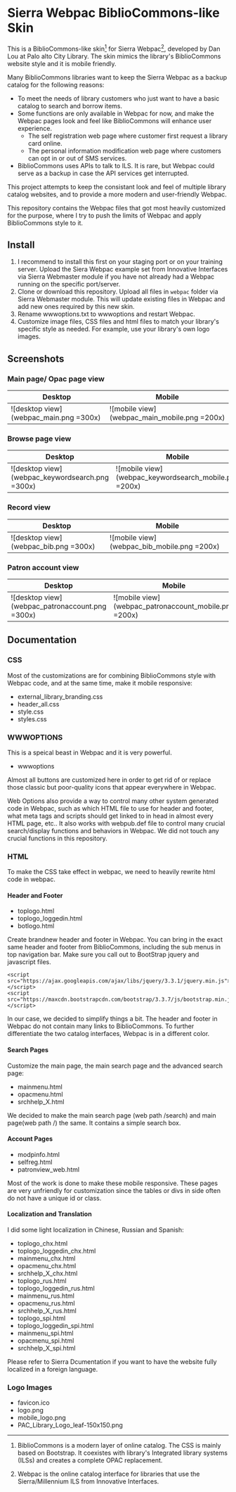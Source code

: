 # Sierra Webpac BiblioCommons-like Skin

This is a BiblioCommons-like skin<a href="#1"><sup>1</sup></a> for Sierra Webpac<a href="#2"><sup>2</sup></a>, developed by Dan Lou at Palo alto City Library. The skin mimics the library's BiblioCommons website style and it is mobile friendly.

Many BiblioCommons libraries want to keep the Sierra Webpac as a backup catalog for  the following reasons:

* To meet the needs of library customers who just want to have a basic catalog to search and borrow items.
* Some functions are only available in Webpac for now, and make the Webpac pages look and feel like BiblioCommons will enhance user experience.
	* The self registration web page where customer first request a library card online.
	* The personal information modification web page where customers can opt in or out of SMS services.
* BiblioCommons uses APIs to talk to ILS. It is rare, but Webpac could serve as a backup in case the API services get interrupted.

This project attempts to keep the consistant look and feel of multiple library catalog websites, and to provide a more modern and user-friendly Webpac. 

This repository contains the Webpac files that got most heavily customized for the purpose, where I try to push the limits of Webpac and apply BiblioCommons style to it.

## Install

1. I recommend to install this first on your staging port or on your training server. Upload the Siera Webpac example set from Innovative Interfaces via Sierra Webmaster module if you have not already had a Webpac running on the specific port/server.
1. Clone or download this repository. Upload all files in `webpac` folder via Sierra Webmaster module. This will update existing files in Webpac and add new ones required by this new skin. 
2. Rename wwwoptions.txt to wwwoptions and restart Webpac.
3. Customize image files, CSS files and html files to match your library's specific style as needed. For example, use your library's own logo images. 


## Screenshots

### Main page/ Opac page view

 Desktop | Mobile 
----------|-----------
![desktop view](webpac_main.png =300x) | ![mobile view](webpac_main_mobile.png =200x)

### Browse page view

 Desktop | Mobile 
----------|-----------
![desktop view](webpac_keywordsearch.png =300x) | ![mobile view](webpac_keywordsearch_mobile.png =200x)

### Record view

 Desktop | Mobile 
----------|-----------
![desktop view](webpac_bib.png =300x) | ![mobile view](webpac_bib_mobile.png =200x)

### Patron account view
 Desktop | Mobile 
----------|-----------
![desktop view](webpac_patronaccount.png =300x) | ![mobile view](webpac_patronaccount_mobile.png =200x)

## Documentation

### CSS

Most of the customizations are for combining BiblioCommons style with Webpac code, and at the same time, make it mobile responsive:

* external_library_branding.css
* header_all.css
* style.css
* styles.css

### WWWOPTIONS

This is a speical beast in Webpac and it is very powerful.

* wwwoptions

Almost all buttons are customized here in order to get rid of or replace those classic but poor-quality icons that appear everywhere in Webpac.

Web Options also provide a way to control many other system generated code in Webpac, such as which HTML file to use for header and footer, what meta tags and scripts should get linked to in head in almost every HTML page, etc.. It also works with webpub.def file to control many crucial search/display functions and behaviors in Webpac. We did not touch any crucial functions in this repository.


### HTML

To make the CSS take effect in webpac, we need to heavily rewrite html code in webpac. 

#### Header and Footer

* toplogo.html
* toplogo_loggedin.html
* botlogo.html

Create brandnew header and footer in Webpac. You can bring in the exact same header and footer from BiblioCommons, including the sub menus in top navigation bar. Make sure you call out to BootStrap jquery and javascript files. 

	<script src="https://ajax.googleapis.com/ajax/libs/jquery/3.3.1/jquery.min.js"></script>
	<script src="https://maxcdn.bootstrapcdn.com/bootstrap/3.3.7/js/bootstrap.min.js"></script>

In our case, we decided to simplify things a bit. The header and footer in Webpac do not contain many links to BiblioCommons. To further differentiate the two catalog interfaces, Webpac is in a different color.

#### Search Pages

Customize the main page, the main search page and the advanced search page:

* mainmenu.html
* opacmenu.html
* srchhelp_X.html

We decided to make the main search page (web path /search) and main page(web path /) the same. It contains a simple search box.

#### Account Pages

* modpinfo.html
* selfreg.html
* patronview_web.html

Most of the work is done to make these mobile responsive. These pages are very unfriendly for customization since the tables or divs in side often do not have a unique id or class.


#### Localization and Translation

I did some light localization in Chinese, Russian and Spanish:

* toplogo_chx.html
* toplogo_loggedin_chx.html
* mainmenu_chx.html
* opacmenu_chx.html
* srchhelp_X_chx.html
* toplogo_rus.html
* toplogo_loggedin_rus.html
* mainmenu_rus.html
* opacmenu_rus.html
* srchhelp_X_rus.html
* toplogo_spi.html
* toplogo_loggedin_spi.html
* mainmenu_spi.html
* opacmenu_spi.html
* srchhelp_X_spi.html

Please refer to Sierra Dcumentation if you want to have the website fully localized in a foreign language.

### Logo Images

* favicon.ico
* logo.png
* mobile_logo.png
* PAC_Library_Logo_leaf-150x150.png

---

1. <a name="1"></a>BiblioCommons is a modern layer of online catalog. The CSS is mainly based on Bootstrap. It coexistes with library's Integrated library systems (ILSs) and creates a complete OPAC replacement.

2. <a name="2"></a>Webpac is the online catalog interface for libraries that use the Sierra/Millennium ILS from Innovative Interfaces.


